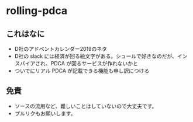 # rolling-pdca

## これはなに

* D社のアドベントカレンダー2019のネタ
* D社の slack には経済が回る絵文字がある。シュールで好きなのだが、インスパイアされ、PDCA が回るサービスが作れないかと
* ついでにリアル PDCA が記載できる機能も申し訳につける

## 免責

* ソースの流用など、難しいことはしていないので大丈夫です。
* プルリクもお願いします。
